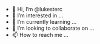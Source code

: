 - 👋 Hi, I’m @lukesterc
- 👀 I’m interested in ...
- 🌱 I’m currently learning ...
- 💞️ I’m looking to collaborate on ...
- 📫 How to reach me ...

<!---
lukesterc/lukesterc is a ✨ special ✨ repository because its `README.md` (this file) appears on your GitHub profile.
You can click the Preview link to take a look at your changes.
--->
